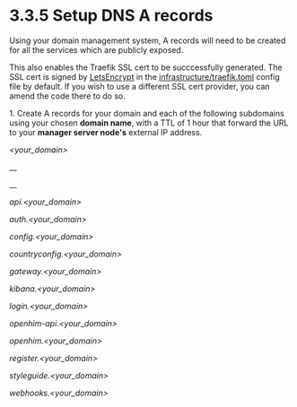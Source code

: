 # 3.3.5 Setup DNS A records

Using your domain management system, A records will need to be created for all the services which are publicly exposed.

This also enables the Traefik SSL cert to be succcessfully generated. The SSL cert is signed by [LetsEncrypt](https://letsencrypt.org/) in the [infrastructure/traefik.toml](https://github.com/opencrvs/opencrvs-core/blob/develop/infrastructure/traefik.toml) config file by default. If you wish to use a different SSL cert provider, you can amend the code there to do so.



1\.  Create A records for your domain and each of the following subdomains using your chosen **domain name**, with a TTL of 1 hour that forward the URL to your **manager server node's** external IP address.

_\<your\_domain>_&#x20;

__



__

_api.\<your\_domain>_&#x20;

_auth.\<your\_domain>_&#x20;

_config.\<your\_domain>_&#x20;

_countryconfig.\<your\_domain>_&#x20;

_gateway.\<your\_domain>_&#x20;

_kibana.\<your\_domain>_&#x20;

_login.\<your\_domain>_&#x20;

_openhim-api.\<your\_domain>_&#x20;

_openhim.\<your\_domain>_&#x20;

_register.\<your\_domain>_&#x20;

_styleguide.\<your\_domain>_

_webhooks.\<your\_domain>_
